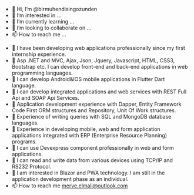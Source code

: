 - 👋 Hi, I’m @birmuhendisingozunden
- 👀 I’m interested in ...
- 🌱 I’m currently learning ...
- 💞️ I’m looking to collaborate on ...
- 📫 How to reach me ...

<!---
birmuhendisingozunden/birmuhendisingozunden is a ✨ special ✨ repository because its `README.md` (this file) appears on your GitHub profile.
You can click the Preview link to take a look at your changes.
--->
- 👋 I have been developing web applications professionally since my first internship experience.
- 👀 Asp .NET and MVC, Ajax, Json, Jquery, Javascript, HTML, CSS3, Bootstrap etc. I can develop
front-end and back-end applications in web programming languages.
- 👀 I can develop Android&IOS mobile applications in Flutter Dart language.
- 👀 I can develop integrated applications and web services with REST Full Api and SOAP Api
Services.
- 👀 Application development experience with Dapper, Entity Framework Code First ORM
structures and Repository, Unit Of Work structures.
- 👀 Experience of writing queries with SQL and MongoDB database languages.
- 👀 Experience in developing mobile, web and form application applications integrated with ERP
(Enterprise Resource Planning) programs.
- 👀 I can use Devexpress component professionally in web and form applications.
- 👀 I can read and write data from various devices using TCP/IP and RS232 Protocol.
- 🌱 I am interested in Blazor and PWA technology. I am still in the application development
phase as an individual.
- 📫 How to reach me merve.elmali@outlook.com
